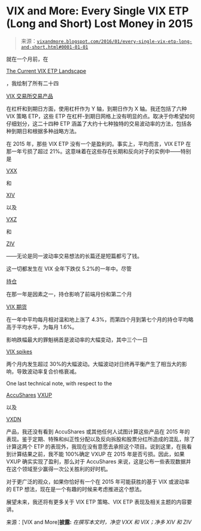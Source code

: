 <!--yml

类别：未分类

日期：2024-05-18 16:08:17

-->

# VIX and More: Every Single VIX ETP (Long and Short) Lost Money in 2015

> 来源：[`vixandmore.blogspot.com/2016/01/every-single-vix-etp-long-and-short.html#0001-01-01`](http://vixandmore.blogspot.com/2016/01/every-single-vix-etp-long-and-short.html#0001-01-01)

就在一个月前，在

[The Current VIX ETP Landscape](http://vixandmore.blogspot.com/2015/12/the-current-vix-etp-landscape.html)

，我绘制了所有二十四

[VIX 交易所交易产品](http://vixandmore.blogspot.com/search/label/VIX%20ETN)

在杠杆和到期日方面，使用杠杆作为 Y 轴，到期日作为 X 轴。我还包括了六种 VIX 策略 ETP，这些 ETP 在杠杆-到期日网格上没有明显的点。取决于你希望如何仔细划分，这二十四种 ETP 涵盖了大约十七种独特的交易波动率的方法，包括各种到期日和根据多种战略方法。

在 2015 年，那些 VIX ETP 没有一个是盈利的。事实上，平均而言，VIX ETP 在那一年亏损了超过 21%。这意味着在这些存在长期和反向对子的实例中——特别是

[VXX](http://vixandmore.blogspot.com/search/label/VXX)

和

[XIV](http://vixandmore.blogspot.com/search/label/XIV)

以及

[VXZ](http://vixandmore.blogspot.com/search/label/VXZ)

和

[ZIV](http://vixandmore.blogspot.com/search/label/ZIV)

——无论是同一波动率交易想法的长篇还是短篇都亏了钱。

这一切都发生在 VIX 全年下跌仅 5.2%的一年中。尽管

[持仓](http://vixandmore.blogspot.com/search/label/contango)

在那一年是因素之一，持仓影响了前端月份和第二个月

[VIX 期货](http://vixandmore.blogspot.com/search/label/VIX%20futures)

在一年中平均每月相对温和地上涨了 4.3%，而第四个月到第七个月的持仓平均略高于平均水平，为每月 1.6%。

影响跌幅最大的罪魁祸首是波动率的大幅变动，其中三个一日

[VIX spikes](http://vixandmore.blogspot.com/search/label/VIX%20spikes)

两个月内发生超过 30%的大幅波动。大幅波动对日终再平衡产生了相当大的影响，导致波动率复合价格衰减。

One last technical note, with respect to the

[AccuShares](http://www.accushares.com/products) [VXUP](http://vixandmore.blogspot.com/search/label/VXUP)

以及

[VXDN](http://vixandmore.blogspot.com/search/label/VXDN)

产品，我还没有看到 AccuShares 或其他任何人试图计算这些产品在 2015 年的表现。鉴于定期、特殊和纠正性分配以及反向拆股和股票分红所造成的混乱，除了计算这两个 ETP 的表现外，我现在没有意愿去承担这个项目。说到这里，在我看到计算结果之前，我不能 100%确定 VXUP 在 2015 年是否亏损。因此，如果 VXUP 确实实现了盈利，那么对于 AccuShares 来说，这是公布一些表现数据并在这个领域至少赢得一次公关胜利的好时机。

对于更广泛的观众，如果你恰好有一个在 2015 年可能获胜的基于 VIX 或波动率的 ETP 想法，现在是一个有趣的时候来考虑推进这个想法。

展望未来，我还将有更多关于 VIX ETP 策略、VIX ETP 表现及相关主题的内容要讲。

来源：[VIX and More]**披露:** *在撰写本文时，净空 VXX 和 VIX；净多 XIV 和 ZIV*

